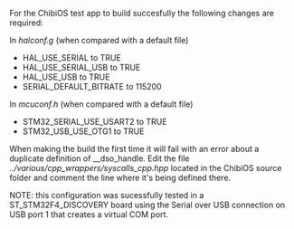For the ChibiOS test app to build succesfully the following changes are required:

In _halconf.g_ (when compared with a default file)
- HAL_USE_SERIAL to TRUE
- HAL_USE_SERIAL_USB to TRUE
- HAL_USE_USB to TRUE
- SERIAL_DEFAULT_BITRATE to 115200

In _mcuconf.h_ (when compared with a default file)
- STM32_SERIAL_USE_USART2 to TRUE
- STM32_USB_USE_OTG1 to TRUE

When making the build the first time it will fail with an error about a duplicate definition of __dso_handle.
Edit the file _../various/cpp_wrappers/syscalls_cpp.hpp_ located in the ChibiOS source folder and comment the line where it's being defined there.

NOTE: this configuration was sucessfully tested in a ST_STM32F4_DISCOVERY board using the Serial over USB connection on USB port 1 that creates a virtual COM port.
